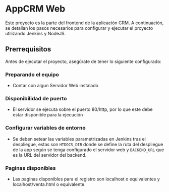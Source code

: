 # AppCRM Web

Este proyecto es la parte del frontend de la aplicación CRM. A continuación, se detallan los pasos necesarios para configurar y ejecutar el proyecto utilizando Jenkins y NodeJS.

## Prerrequisitos

Antes de ejecutar el proyecto, asegúrate de tener lo siguiente configurado:

### Preparando el equipo
   - Contar con algun Servidor Web instalado

### Disponibilidad de puerto
   - El servidor se ejecuta sobre el puerto 80/http, por lo que este debe estar disponible para la ejecución

### Configurar variables de entorno
   - Se deben setear las variables parametrizadas en Jenkins tras el despliegue, estas son `HTDOCS_DIR` donde se define la ruta del despliegue de la app según se tenga configurado el servidor web y `BACKEND_URL` que es la URL del servidor del backend.

### Paginas disponibles
   - Las paginas disponibles para el registro son localhost o equivalentes y localhost/venta.html o equivalente.